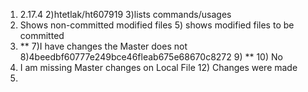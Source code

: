 1) 2.17.4	2)htetlak/ht607919	3)lists commands/usages
4) Shows non-committed modified files 5) shows modified files to be committed
6) **	7)I have changes the Master does not
8)4beedbf60777e249bce46fleab675e68670c8272	9) **	10) No
11) I am missing Master changes on Local File	12) Changes were made
13)
